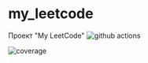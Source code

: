 # my_leetcode
Проект "My LeetCode"
![github actions](https://github.com/AlexeyEsipov/myLeetcode/actions/workflows/maven.yml/badge.svg)

![coverage](https://github.com/AlexeyEsipov/myLeetcode/actions/workflows/build.yml/badge.svg) 

[//]: # (![branches]&#40;https://github.com/AlexeyEsipov/myLeetcode/actions/workflows/jacoco.yml/badge.svg&#41; )
[//]: # (![coverage]&#40;.github/badges/jacoco.svg&#41;)
[//]: # (![branches coverage]&#40;.github/badges/branches.svg&#41;)

[//]: # (![coverage]&#40;https://img.shields.io/endpoint?url=https://raw.githubusercontent.com/AlexeyEsipov/myLeetcode/master/.github/badges/jacoco.json&#41;)
[//]: # (![branches coverage]&#40;https://img.shields.io/endpoint?url=https://raw.githubusercontent.com/AlexeyEsipov/myLeetcode/master/.github/badges/branches.json&#41;)